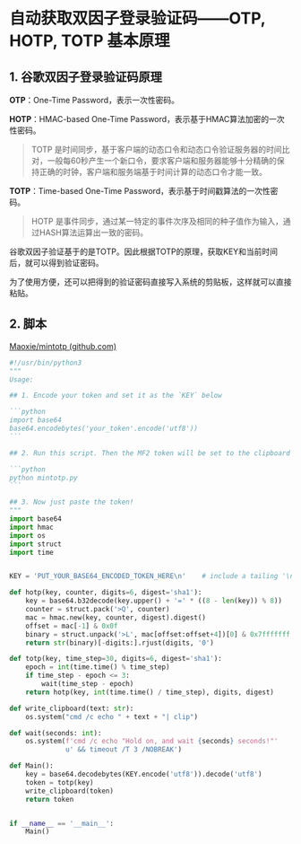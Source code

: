 # 自动获取双因子登录验证码——OTP, HOTP, TOTP 基本原理

## 1. 谷歌双因子登录验证码原理

**OTP**：One-Time Password，表示一次性密码。

**HOTP**：HMAC-based One-Time Password，表示基于HMAC算法加密的一次性密码。

> TOTP 是时间同步，基于客户端的动态口令和动态口令验证服务器的时间比对，一般每60秒产生一个新口令，要求客户端和服务器能够十分精确的保持正确的时钟，客户端和服务端基于时间计算的动态口令才能一致。

**TOTP**：Time-based One-Time Password，表示基于时间戳算法的一次性密码。 

> HOTP 是事件同步，通过某一特定的事件次序及相同的种子值作为输入，通过HASH算法运算出一致的密码。

谷歌双因子验证基于的是TOTP。因此根据TOTP的原理，获取KEY和当前时间后，就可以得到验证密码。

为了使用方便，还可以把得到的验证密码直接写入系统的剪贴板，这样就可以直接粘贴。

## 2. 脚本

[Maoxie/mintotp (github.com)](https://github.com/Maoxie/mintotp)

```python
#!/usr/bin/python3
"""
Usage:

## 1. Encode your token and set it as the `KEY` below

​```python
import base64
base64.encodebytes('your_token'.encode('utf8'))
​```

## 2. Run this script. Then the MF2 token will be set to the clipboard

​```python
python mintotp.py
​```

## 3. Now just paste the token!
"""
import base64
import hmac
import os
import struct
import time


KEY = 'PUT_YOUR_BASE64_ENCODED_TOKEN_HERE\n'    # include a tailing '\n'

def hotp(key, counter, digits=6, digest='sha1'):
    key = base64.b32decode(key.upper() + '=' * ((8 - len(key)) % 8))
    counter = struct.pack('>Q', counter)
    mac = hmac.new(key, counter, digest).digest()
    offset = mac[-1] & 0x0f
    binary = struct.unpack('>L', mac[offset:offset+4])[0] & 0x7fffffff
    return str(binary)[-digits:].rjust(digits, '0')

def totp(key, time_step=30, digits=6, digest='sha1'):
    epoch = int(time.time() % time_step)
    if time_step - epoch <= 3:
        wait(time_step - epoch)
    return hotp(key, int(time.time() / time_step), digits, digest)

def write_clipboard(text: str):
    os.system("cmd /c echo " + text + "| clip")

def wait(seconds: int):
    os.system(f'cmd /c echo "Hold on, and wait {seconds} seconds!"'
              u' && timeout /T 3 /NOBREAK')

def Main():
    key = base64.decodebytes(KEY.encode('utf8')).decode('utf8')
    token = totp(key)
    write_clipboard(token)
    return token


if __name__ == '__main__':
    Main()
```

